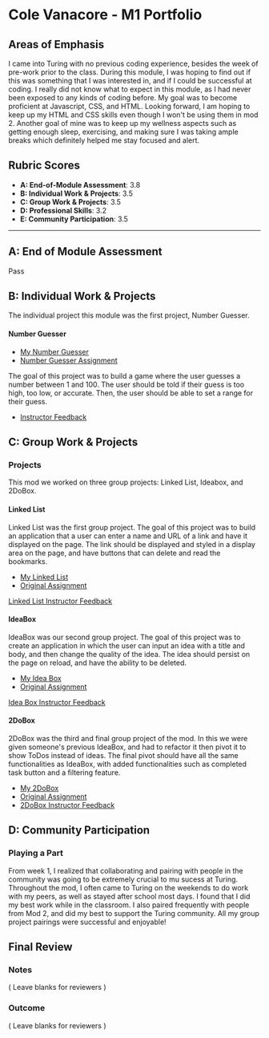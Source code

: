 # Cole Vanacore - M1 Portfolio

## Areas of Emphasis

I came into Turing with no previous coding experience, besides the week of pre-work prior to the class. During this module, I was hoping to find out if this was something that I was interested in, and if I could be successful at coding. I really did not know what to expect in this module, as I had never been exposed to any kinds of coding before. My goal was to become proficient at Javascript, CSS, and HTML. Looking forward, I am hoping to keep up my HTML and CSS skills even though I won't be using them in mod 2. Another goal of mine was to keep up my wellness aspects such as getting enough sleep, exercising, and making sure I was taking ample breaks which definitely helped me stay focused and alert.

## Rubric Scores

* **A: End-of-Module Assessment**: 3.8
* **B: Individual Work & Projects**: 3.5
* **C: Group Work & Projects**: 3.5
* **D: Professional Skills**: 3.2
* **E: Community Participation**: 3.5

-----------------------

## A: End of Module Assessment

Pass


## B: Individual Work & Projects

The individual project this module was the first project, Number Guesser.

#### Number Guesser

* [My Number Guesser](https://github.com/colev1/number-guesser)
* [Number Guesser Assignment](http://frontend.turing.io/projects/number-guesser.html)

 The goal of this project was to build a game where the user guesses a number between 1 and 100. The user should be told if their guess is too high, too low, or accurate. Then, the user should be able to set a range for their guess.

* [Instructor Feedback](https://github.com/turingschool/front-end-submissions-public/blob/master/1808/mod-1/number-guesser/cole-vanacore.md)

## C: Group Work & Projects

### Projects

This mod we worked on three group projects: Linked List, Ideabox, and 2DoBox.

#### Linked List

 Linked List was the first group project. The goal of this project was to build an application that a user can enter a name and URL of a link and have it displayed on the page. The link should be displayed and styled in a display area on the page, and have buttons that can delete and read the bookmarks.

* [My Linked List](https://github.com/ellytea/linkedList)
* [Original Assignment](http://frontend.turing.io/projects/linked-list.html)


[Linked List Instructor Feedback](https://github.com/turingschool/front-end-submissions-public/blob/master/1808/mod-1/linked-list/cole-elly.md)


#### IdeaBox
 IdeaBox was our second group project. The goal of this project was to create an application in which the user can input an idea with a title and body, and then change the quality of the idea. The idea should persist on the page on reload, and have the ability to be deleted.


* [My Idea Box](https://github.com/colev1/ideabox)
* [Original Assignment](http://frontend.turing.io/projects/ideabox.html)

[Idea Box Instructor Feedback](https://github.com/turingschool/front-end-submissions-public/blob/master/1808/mod-1/idea-box/cole-ashley.md)


#### 2DoBox 

 2DoBox was the third and final group project of the mod. In this we were given someone's previous IdeaBox, and had to refactor it then pivot it to show ToDos instead of ideas. The final pivot should have all the same functionalities as IdeaBox, with added functionalities such as completed task button and a filtering feature.

* [My 2DoBox](https://github.com/colev1/2DoBox-Pivot)
* [Original Assignment](http://frontend.turing.io/projects/2DoBox-Pivot-Mod1.html)
* [2DoBox Instructor Feedback](https://github.com/turingschool/front-end-submissions-public/blob/master/1808/mod-1/to-do-box/cole-paul.md)

## D: Community Participation

### Playing a Part

From week 1, I realized that collaborating and pairing with people in the community was going to be extremely crucial to mu sucess at Turing. Throughout the mod, I often came to Turing on the weekends to do work with my peers, as well as stayed after school most days. I found that I did my best work while in the classroom. I also paired frequently with people from Mod 2, and did my best to support the Turing community. All my group project pairings were successful and enjoyable!

## Final Review

### Notes

( Leave blanks for reviewers )

### Outcome

( Leave blanks for reviewers )

